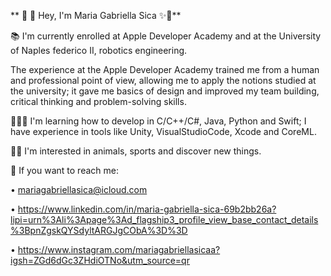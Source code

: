 **                                   🤯 🦋 Hey, I'm Maria Gabriella Sica ✨🌙**

📚 I'm currently enrolled at Apple Developer Academy and at the University of Naples federico II, robotics engineering.

The experience at the Apple Developer Academy trained me from a human and professional point of view, allowing me to apply the notions studied at the university; it gave me basics of design and improved my team building, critical thinking and problem-solving skills.

👩🏼‍💻 I'm learning how to develop in C/C++/C#, Java, Python and Swift; I have experience in tools like Unity, VisualStudioCode, Xcode and CoreML. 

🥰🍿 I'm interested in animals, sports and discover new things.

📨 If you want to reach me: 

• mariagabriellasica@icloud.com

• https://www.linkedin.com/in/maria-gabriella-sica-69b2bb26a?lipi=urn%3Ali%3Apage%3Ad_flagship3_profile_view_base_contact_details%3BpnZgskQYSdyltARGJgCObA%3D%3D

• https://www.instagram.com/mariagabriellasicaa?igsh=ZGd6dGc3ZHdiOTNo&utm_source=qr

